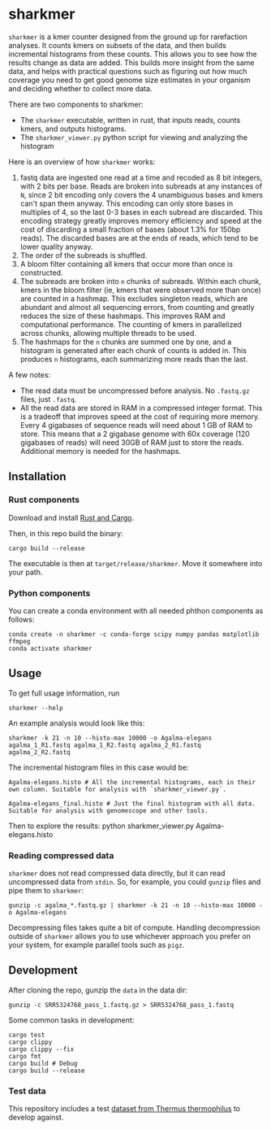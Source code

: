 # sharkmer

`sharkmer` is a kmer counter designed from the ground up for rarefaction analyses. It counts kmers
on subsets of the data, and then builds incremental histograms from these counts. This allows you
to see how the results change as data are added. This builds more insight from the same data, and 
helps with practical questions such as figuring out how much coverage you need to get good 
genome size estimates in your organism and deciding whether to collect more data.

There are two components to sharkmer:
- The `sharkmer` executable, written in rust, that inputs reads, counts kmers, and outputs histograms.
- The `sharkmer_viewer.py` python script for viewing and analyzing the histogram

Here is an overview of how `sharkmer` works:
1. fastq data are ingested one read at a time and recoded as 8 bit integers, with 2 bits per base. Reads 
   are broken into subreads at any instances of `N`, since 2 bit encoding only covers the 4 unambiguous 
   bases and kmers can't span them anyway. This encoding can only store bases in multiples of 4, so the 
   last 0-3 bases in each subread are discarded. This encoding strategy greatly improves memory efficiency 
   and speed at the cost of discarding a small fraction of bases (about 1.3% for 150bp reads). The discarded
   bases are at the ends of reads, which tend to be lower quality anyway.
2. The order of the subreads is shuffled.
2. A bloom filter containing all kmers that occur more than once is 
   constructed.
3. The subreads are broken into `n` chunks of subreads. Within each chunk, kmers in the bloom filter 
   (ie, kmers that were observed more than once) are counted in a hashmap. This excludes singleton reads,
   which are abundant and almost all sequencing errors, from counting and greatly reduces the size of these 
   hashmaps. This improves 
   RAM and computational performance. The counting of kmers in parallelized across chunks, allowing multiple
   threads to be used.
4. The hashmaps for the `n` chunks are summed one by one, and a histogram is generated after each chunk of 
   counts is added in. This produces `n` histograms, each summarizing more reads than the last.


A few notes:
- The read data must be uncompressed before analysis. No `.fastq.gz` files, just `.fastq`.
- All the read data are stored in RAM in a compressed integer format. This is a tradeoff that improves speed at the cost of requiring more memory. Every 4 gigabases of sequence reads will need about 1 GB of RAM to store. This means that a 2 gigabase genome with 60x coverage (120 gigabases of reads) will need 30GB of RAM just to store the reads. Additional memory is needed for the hashmaps.

## Installation

### Rust components

Download and install [Rust and Cargo](https://www.rust-lang.org/tools/install).

Then, in this repo build the binary:

    cargo build --release

The executable is then at `target/release/sharkmer`. Move it somewhere into your path.

### Python components

You can create a conda environment with all needed phthon components as follows:

    conda create -n sharkmer -c conda-forge scipy numpy pandas matplotlib ffmpeg
    conda activate sharkmer

## Usage

To get full usage information, run

    sharkmer --help

An example analysis would look like this:

    sharkmer -k 21 -n 10 --histo-max 10000 -o Agalma-elegans agalma_1_R1.fastq agalma_1_R2.fastq agalma_2_R1.fastq agalma_2_R2.fastq

The incremental histogram files in this case would be:

    Agalma-elegans.histo # All the incremental histograms, each in their own column. Suitable for analysis with `sharkmer_viewer.py`.

    Agalma-elegans_final.histo # Just the final histogram with all data. Suitable for analysis with genomescope and other tools.


Then to explore the results:
    python sharkmer_viewer.py Agalma-elegans.histo


### Reading compressed data

`sharkmer` does not read compressed data directly, but it can read uncompressed data from `stdin`.
So, for example, you could `gunzip` files and pipe them to `sharkmer`:

    gunzip -c agalma_*.fastq.gz | sharkmer -k 21 -n 10 --histo-max 10000 -o Agalma-elegans

Decompressing files takes quite a bit of compute. Handling decompression outside of `sharkmer` allows you to 
use whichever approach you prefer on your system, for example parallel tools such as `pigz`. 

## Development

After cloning the repo, gunzip the `data` in the data dir:

    gunzip -c SRR5324768_pass_1.fastq.gz > SRR5324768_pass_1.fastq

Some common tasks in development:

    cargo test
    cargo clippy
    cargo clippy --fix
    cargo fmt
    cargo build # Debug
    cargo build --release

### Test data

This repository includes a test [dataset from Thermus thermophilus](https://trace.ncbi.nlm.nih.gov/Traces/?view=run_browser&acc=SRR5324768&display=metadata) to develop against.